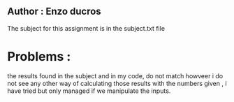 ## Author : Enzo ducros 
The subject for this assignment is in the subject.txt file 

# Problems : 
the results found in the subject and in my code, do not match howveer i do not see any other way of calculating those results with the numbers given , i have tried but only managed if we manipulate the inputs.
